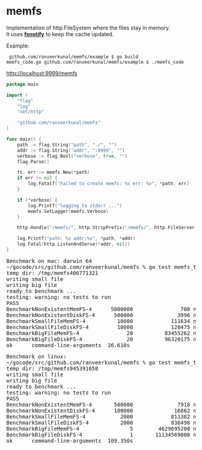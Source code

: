 memfs
=====

Implementation of http.FileSystem where the files stay in memory.<br>
It uses [<b>fsnotify</b>](https://github.com/howeyc/fsnotify) to keep the cache updated.

Example:
<code><pre>
github.com/ranveerkunal/memfs/example $ go build memfs_code.go
github.com/ranveerkunal/memfs/example $ ./memfs_code
</pre></code>

[http://localhost:9999/memfs](http://localhost:9999/memfs)

```go
package main

import (
	"flag"
	"log"
	"net/http"

	"github.com/ranveerkunal/memfs"
)

func main() {
	path := flag.String("path", "./", "")
	addr := flag.String("addr", ":9999", "")
	verbose := flag.Bool("verbose", true, "")
	flag.Parse()

	fs, err := memfs.New(*path)
	if err != nil {
		log.Fatalf("Failed to create memfs: %s err: %v", *path, err)
	}

	if (*verbose) {
		log.Printf("logging to stderr ...")
		memfs.SetLogger(memfs.Verbose)
	}

	http.Handle("/memfs/", http.StripPrefix("/memfs/", http.FileServer(fs)))

	log.Printf("path: %s addr:%s", *path, *addr)
	log.Fatal(http.ListenAndServe(*addr, nil))
}
```
<pre>
Benchmark on mac: darwin 64
~/gocode/src/github.com/ranveerkunal/memfs % go test memfs_test.go -bench=. -cpu=4 -parallel=4
temp dir: /tmp/memfs406771321
writing small file
writing big file
ready to benchmark ...
testing: warning: no tests to run
PASS
BenchmarkNonExistentMemFS-4      5000000               700 ns/op
BenchmarkNonExistentDiskFS-4      500000              3996 ns/op
BenchmarkSmallFileMemFS-4          10000            111634 ns/op
BenchmarkSmallFileDiskFS-4         10000            128475 ns/op
BenchmarkBigFileMemFS-4               20          83455262 ns/op
BenchmarkBigFileDiskFS-4              20          96320175 ns/op
ok      command-line-arguments  26.610s
</pre>

<pre>
Benchmark on linux:
~/gocode/src/github.com/ranveerkunal/memfs % go test memfs_test.go -bench=. -cpu=4 -parallel=4
temp dir: /tmp/memfs945391658
writing small file
writing big file
ready to benchmark ...
testing: warning: no tests to run
PASS
BenchmarkNonExistentMemFS-4       500000              7918 ns/op
BenchmarkNonExistentDiskFS-4      100000             16862 ns/op
BenchmarkSmallFileMemFS-4           2000            811382 ns/op
BenchmarkSmallFileDiskFS-4          2000            836498 ns/op
BenchmarkBigFileMemFS-4                5        4629695200 ns/op
BenchmarkBigFileDiskFS-4               1       11134569000 ns/op
ok      command-line-arguments  109.350s
</pre>
